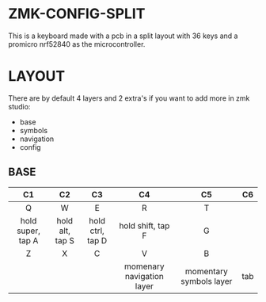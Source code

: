# ZMK-CONFIG-SPLIT 

This is a keyboard made with a pcb in a split layout with 36 keys and a promicro nrf52840 as the microcontroller.

# LAYOUT

There are by default 4 layers and 2 extra's if you want to add more in zmk studio:
* base 
* symbols
* navigation
* config

## BASE

| C1 | C2 | C3 | C4 | C5 | C6 |
|:---:|:---:|:---:|:---:|:---:|:---:|
| Q | W | E | R | T |  |
| hold super, tap A | hold alt, tap S | hold ctrl, tap D | hold shift, tap F | G |  | 
| Z | X | C | V | B |  |
|   |   |   | momenary navigation layer | momentary symbols layer | tab |

